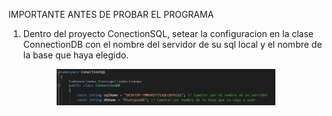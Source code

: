 IMPORTANTE ANTES DE PROBAR EL PROGRAMA

1) Dentro del proyecto ConectionSQL, setear la configuracion en la clase ConnectionDB con el nombre del servidor de su sql local y el nombre de la base que haya elegido. 
<p align="center">
  <img src="https://github.com/zeekee/tps_laboratorio_ii/blob/main/TP-03/Resources/Configuracion%20de%20conexion.png" width="350" title="hover text">
</p>
